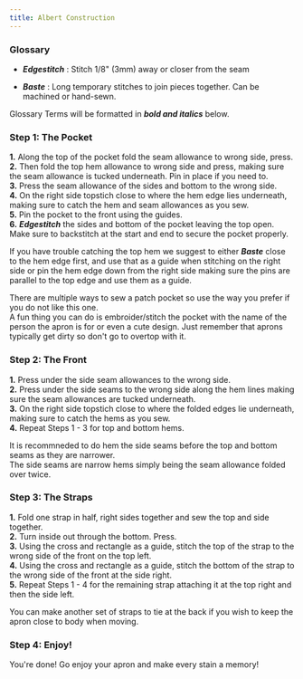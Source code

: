 ```yaml
---
title: Albert Construction
---
```


### Glossary
- ***Edgestitch*** : Stitch 1/8" (3mm) away or closer from the seam

- ***Baste*** : Long temporary stitches to join pieces together. Can be machined or hand-sewn.

Glossary Terms will be formatted in ***bold and italics*** below.

### Step 1: The Pocket

__1.__ Along the top of the pocket fold the seam allowance to wrong side, press.  
__2.__ Then fold the top hem allowance to wrong side and press, making sure the seam allowance is tucked underneath. Pin in place if you need to.  
__3.__ Press the seam allowance of the sides and bottom to the wrong side.  
__4.__ On the right side topstich close to where the hem edge lies underneath, making sure to catch the hem and seam allowances as you sew.  
__5.__ Pin the pocket to the front using the guides.  
__6.__ ***Edgestitch*** the sides and bottom of the pocket leaving the top open. Make sure to backstitch at the start and end to secure the pocket properly.  

<Tip>

If you have trouble catching the top hem we suggest to either ***Baste*** close to the hem edge first, and use that as a guide when stitching on the right side or pin the hem edge down from the right side making sure the pins are parallel to the top edge and use them as a guide.

</Tip>

<Note>
  
There are multiple ways to sew a patch pocket so use the way you prefer if you do not like this one.  
A fun thing you can do is embroider/stitch the pocket with the name of the person the apron is for or even a cute design. Just remember that aprons typically get dirty so don't go to overtop with it.
  
</Note>

### Step 2: The Front

__1.__ Press under the side seam allowances to the wrong side.  
__2.__ Press under the side seams to the wrong side along the hem lines making sure the seam allowances are tucked underneath.  
__3.__ On the right side topstich close to where the folded edges lie underneath, making sure to catch the hems as you sew.  
__4.__ Repeat Steps 1 - 3 for top and bottom hems.  

<Note>

It is recommneded to do hem the side seams before the top and bottom seams as they are narrower.  
The side seams are narrow hems simply being the seam allowance folded over twice.  

</Note>

### Step 3: The Straps

__1.__ Fold one strap in half, right sides together and sew the top and side together.  
__2.__ Turn inside out through the bottom. Press.  
__3.__ Using the cross and rectangle as a guide, stitch the top of the strap to the wrong side of the front on the top left.  
__4.__ Using the cross and rectangle as a guide, stitch the bottom of the strap to the wrong side of the front at the side right.  
__5.__ Repeat Steps 1 - 4 for the remaining strap attaching it at the top right and then the side left.  

<Note>
  
You can make another set of straps to tie at the back if you wish to keep the apron close to body when moving.  

</Note>

### Step 4: Enjoy!

You're done! Go enjoy your apron and make every stain a memory!
